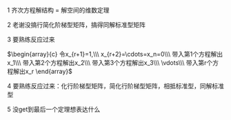 1 齐次方程解结构 $=$ 解空间的维数定理    
    
2 老谢没搞行简化阶梯型矩阵，搞得同解标准型矩阵    
    
3 要熟练反应过来    
    
 $\begin{array}{c}    
令x_{r+1}=1,\\\     
x_{r+2}=\cdots=x_n=0\\\     
带入第1个方程解出x_1\\\     
带入第2个方程解出x_2\\\     
带入第3个方程解出x_3\\\      
\vdots\\\     
带入第r个方程解出x_r    
\end{array}$     
    
4 要熟练反应过来：化行阶梯型矩阵，简化行阶梯型矩阵，相抵标准型，同解标准型    
    
5 没get到最后一个定理想表达什么    
